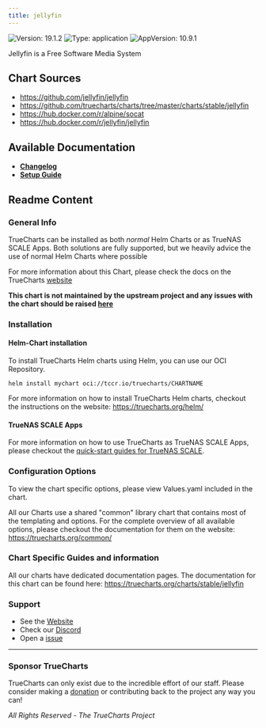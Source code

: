 ```yaml
---
title: jellyfin
---
```


![Version: 19.1.2](https://img.shields.io/badge/Version-19.1.2-informational?style=flat-square) ![Type: application](https://img.shields.io/badge/Type-application-informational?style=flat-square) ![AppVersion: 10.9.1](https://img.shields.io/badge/AppVersion-10.9.1-informational?style=flat-square)

Jellyfin is a Free Software Media System

## Chart Sources

- https://github.com/jellyfin/jellyfin
- https://github.com/truecharts/charts/tree/master/charts/stable/jellyfin
- https://hub.docker.com/r/alpine/socat
- https://hub.docker.com/r/jellyfin/jellyfin

## Available Documentation

- [**Changelog**](./changelog)
- [**Setup Guide**](./how-to)

## Readme Content


### General Info

TrueCharts can be installed as both _normal_ Helm Charts or as TrueNAS SCALE Apps.
Both solutions are fully supported, but we heavily advice the use of normal Helm Charts where possible

For more information about this Chart, please check the docs on the TrueCharts [website](https://truecharts.org/charts/stable/jellyfin)

**This chart is not maintained by the upstream project and any issues with the chart should be raised [here](https://github.com/truecharts/charts/issues/new/choose)**

### Installation

#### Helm-Chart installation

To install TrueCharts Helm charts using Helm, you can use our OCI Repository.

`helm install mychart oci://tccr.io/truecharts/CHARTNAME`

For more information on how to install TrueCharts Helm charts, checkout the instructions on the website: https://truecharts.org/helm/


#### TrueNAS SCALE Apps

For more information on how to use TrueCharts as TrueNAS SCALE Apps, please checkout the [quick-start guides for TrueNAS SCALE](https://truecharts.org/scale/guides/scale-intro).

### Configuration Options

To view the chart specific options, please view Values.yaml included in the chart.

All our Charts use a shared "common" library chart that contains most of the templating and options.
For the complete overview of all available options, please checkout the documentation for them on the website: https://truecharts.org/common/

### Chart Specific Guides and information

All our charts have dedicated documentation pages.
The documentation for this chart can be found here:
https://truecharts.org/charts/stable/jellyfin

### Support


- See the [Website](https://truecharts.org)
- Check our [Discord](https://discord.gg/tVsPTHWTtr)
- Open a [issue](https://github.com/truecharts/charts/issues/new/choose)

---

### Sponsor TrueCharts

TrueCharts can only exist due to the incredible effort of our staff.
Please consider making a [donation](https://truecharts.org/general/sponsor) or contributing back to the project any way you can!

_All Rights Reserved - The TrueCharts Project_
